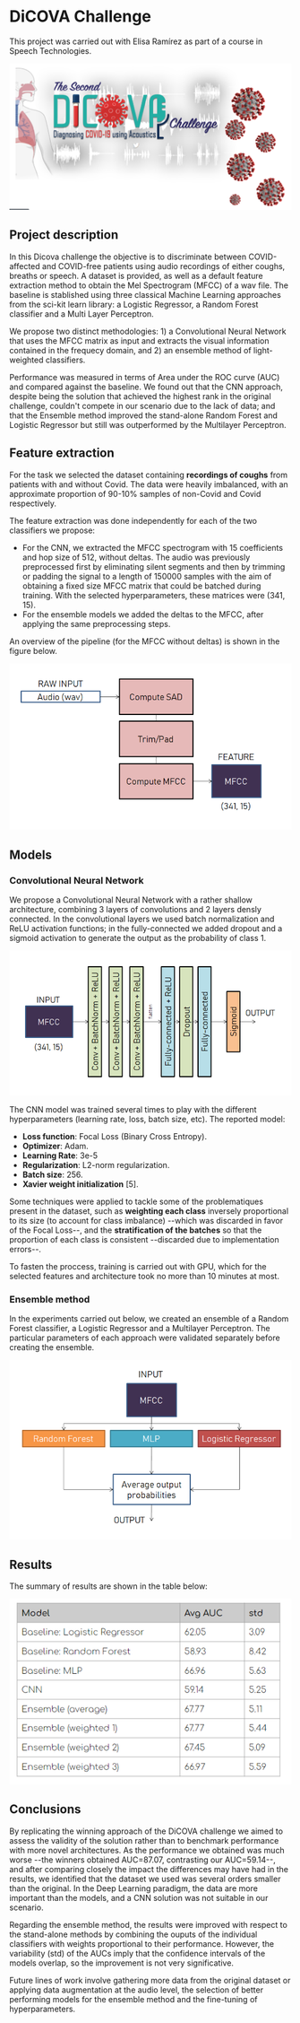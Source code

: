 # DiCOVA Challenge

This project was carried out with Elisa Ramírez as part of a course in Speech Technologies.

![Dicova](https://github.com/CesarCaramazana/SpeechTech_DiCOVA_Challenge/blob/main/Figures/DiCOVA.PNG)

## Project description

In this Dicova challenge the objective is to discriminate between COVID-affected and COVID-free patients using audio recordings of either coughs, breaths or speech. A dataset is provided, as well as a default feature extraction method to obtain the Mel Spectrogram (MFCC) of a wav file. The baseline is stablished using three classical Machine Learning approaches from the sci-kit learn library: a Logistic Regressor, a Random Forest classifier and a Multi Layer Perceptron. 

We propose two distinct methodologies: 1) a Convolutional Neural Network that uses the MFCC matrix as input and extracts the visual information contained in the frequecy domain, and 2) an ensemble method of light-weighted classifiers.

Performance was measured in terms of Area under the ROC curve (AUC) and compared against the baseline. We found out that the CNN approach, despite being the solution that achieved the highest rank in the original challenge, couldn't compete in our scenario due to the lack of data; and that the Ensemble method improved the stand-alone Random Forest and Logistic Regressor but still was outperformed by the Multilayer Perceptron. 



## Feature extraction
For the task we selected the dataset containing **recordings of coughs** from patients with and without Covid. The data were heavily imbalanced, with an approximate proportion of 90-10% samples of non-Covid and Covid respectively. 

The feature extraction was done independently for each of the two classifiers we propose:
  * For the CNN, we extracted the MFCC spectrogram with 15 coefficients and hop size of 512, without deltas. The audio was previously preprocessed first by eliminating silent segments and then by trimming or padding the signal to a length of 150000 samples with the aim of obtaining a fixed size MFCC matrix that could be batched during training. With the selected hyperparameters, these matrices were (341, 15). 
  * For the ensemble models we added the deltas to the MFCC, after applying the same preprocessing steps. 

An overview of the pipeline (for the MFCC without deltas) is shown in the figure below.

![Features](https://github.com/CesarCaramazana/SpeechTech_DiCOVA_Challenge/blob/main/Figures/feature_extraction.PNG)


## Models

### Convolutional Neural Network

We propose a Convolutional Neural Network with a rather shallow architecture, combining 3 layers of convolutions and 2 layers densly connected. In the convolutional layers we used batch normalization and ReLU activation functions; in the fully-connected we added dropout and a sigmoid activation to generate the output as the probability of class 1. 

![CNN](https://github.com/CesarCaramazana/SpeechTech_DiCOVA_Challenge/blob/main/Figures/CNN%20architecture.PNG)

The CNN model was trained several times to play with the different hyperparameters (learning rate, loss, batch size, etc). The reported model:

- **Loss function**: Focal Loss (Binary Cross Entropy).
- **Optimizer**: Adam.
- **Learning Rate**: 3e-5
- **Regularization**: L2-norm regularization.
- **Batch size**: 256.
- **Xavier weight initialization** [5].

Some techniques were applied to tackle some of the problematiques present in the dataset, such as **weighting each class** inversely proportional to its size (to account for class imbalance) --which was discarded in favor of the Focal Loss--, and the **stratification of the batches** so that the proportion of each class is consistent --discarded due to implementation errors--.

To fasten the proccess, training is carried out with GPU, which for the selected features and architecture took no more than 10 minutes at most.


### Ensemble method

In the experiments carried out below, we created an ensemble of a Random Forest classifier, a Logistic Regressor and a Multilayer Perceptron. The particular parameters of each approach were validated separately before creating the ensemble.

![Ensemble](https://github.com/CesarCaramazana/SpeechTech_DiCOVA_Challenge/blob/main/Figures/ensemble_method.PNG)


## Results

The summary of results are shown in the table below:

![Results](https://github.com/CesarCaramazana/SpeechTech_DiCOVA_Challenge/blob/main/Figures/results.PNG)


## Conclusions

By replicating the winning approach of the DiCOVA challenge we aimed to assess the validity of the solution rather than to benchmark performance with more novel architectures. As the performance we obtained was much worse --the winners obtained AUC=87.07, contrasting our AUC=59.14--, and after comparing closely the impact the differences may have had in the results, we identified that the dataset we used was several orders smaller than the original. In the Deep Learning paradigm, the data are more important than the models, and a CNN solution was not suitable in our scenario. 


Regarding the ensemble method, the results were improved with respect to the stand-alone methods by combining the ouputs of the individual classifiers with weights proportional to their performance. However, the variability (std) of the AUCs imply that the confidence intervals of the models overlap, so the improvement is not very significative.


Future lines of work involve gathering more data from the original dataset or applying data augmentation at the audio level, the selection of better performing models for the ensemble method and the fine-tuning of hyperparameters. 
